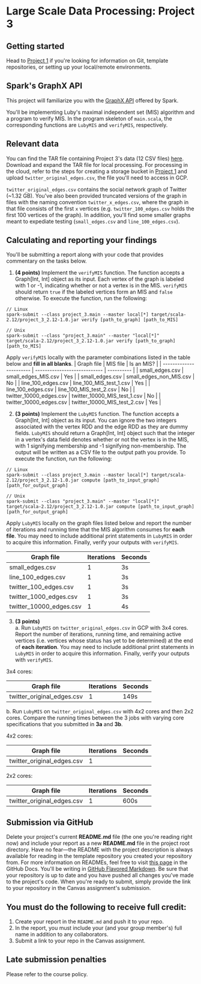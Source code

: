 # Large Scale Data Processing: Project 3
## Getting started
Head to [Project 1](https://github.com/CSCI3390Spring2024/project_1) if you're looking for information on Git, template repositories, or setting up your local/remote environments.

## Spark's GraphX API
This project will familiarize you with the [GraphX API](https://spark.apache.org/docs/latest/graphx-programming-guide.html) offered by Spark.  

You'll be implementing Luby's maximal independent set (MIS) algorithm and a program to verify MIS. In the program skeleton of `main.scala`, the corresponding functions are `LubyMIS` and `verifyMIS`, respectively.  

## Relevant data

You can find the TAR file containing Project 3's data (12 CSV files) [here](https://drive.google.com/file/d/1lBEztkL5mikmiLQI2-QrwJPwJP-R8g7v/view?usp=sharing). Download and expand the TAR file for local processing. For processing in the cloud, refer to the steps for creating a storage bucket in [Project 1](https://github.com/CSCI3390Spring2024/project_1) and upload `twitter_original_edges.csv`, the file you'll need to access in GCP.

`twitter_original_edges.csv` contains the social network graph of Twitter (~1.32 GB). You've also been provided truncated versions of the graph in files with the naming convention `twitter_x_edges.csv`, where the graph in that file consists of the first `x` vertices (e.g. `twitter_100_edges.csv` holds the first 100 vertices of the graph). In addition, you'll find some smaller graphs meant to expediate testing (`small_edges.csv` and `line_100_edges.csv`).  

## Calculating and reporting your findings
You'll be submitting a report along with your code that provides commentary on the tasks below.  

1. **(4 points)** Implement the `verifyMIS` function. The function accepts a Graph[Int, Int] object as its input. Each vertex of the graph is labeled with 1 or -1, indicating whether or not a vertex is in the MIS. `verifyMIS` should return `true` if the labeled vertices form an MIS and `false` otherwise. To execute the function, run the following:
```
// Linux
spark-submit --class project_3.main --master local[*] target/scala-2.12/project_3_2.12-1.0.jar verify [path_to_graph] [path_to_MIS]

// Unix
spark-submit --class "project_3.main" --master "local[*]" target/scala-2.12/project_3_2.12-1.0.jar verify [path_to_graph] [path_to_MIS]
```
Apply `verifyMIS` locally with the parameter combinations listed in the table below and **fill in all blanks**.
|        Graph file       |           MIS file           | Is an MIS? |
| ----------------------- | ---------------------------- | ---------- |
| small_edges.csv         | small_edges_MIS.csv          | Yes        |
| small_edges.csv         | small_edges_non_MIS.csv      | No         |
| line_100_edges.csv      | line_100_MIS_test_1.csv      | Yes        |
| line_100_edges.csv      | line_100_MIS_test_2.csv      | No         |
| twitter_10000_edges.csv | twitter_10000_MIS_test_1.csv | No         |
| twitter_10000_edges.csv | twitter_10000_MIS_test_2.csv | Yes        |

2. **(3 points)** Implement the `LubyMIS` function. The function accepts a Graph[Int, Int] object as its input. You can ignore the two integers associated with the vertex RDD and the edge RDD as they are dummy fields. `LubyMIS` should return a Graph[Int, Int] object such that the integer in a vertex's data field denotes whether or not the vertex is in the MIS, with 1 signifying membership and -1 signifying non-membership. The output will be written as a CSV file to the output path you provide. To execute the function, run the following:
```
// Linux
spark-submit --class project_3.main --master local[*] target/scala-2.12/project_3_2.12-1.0.jar compute [path_to_input_graph] [path_for_output_graph]

// Unix
spark-submit --class "project_3.main" --master "local[*]" target/scala-2.12/project_3_2.12-1.0.jar compute [path_to_input_graph] [path_for_output_graph]
```
Apply `LubyMIS` locally on the graph files listed below and report the number of iterations and running time that the MIS algorithm consumes for **each file**. You may need to include additional print statements in `LubyMIS` in order to acquire this information. Finally, verify your outputs with `verifyMIS`.

|        Graph file       |   Iterations   | Seconds |
| ----------------------- | -------------- | ------- |
| small_edges.csv         |       1        |  3s     |
| line_100_edges.csv      |       1        |  3s     |
| twitter_100_edges.csv   |       1        |  3s     |
| twitter_1000_edges.csv  |       1        |  3s     |
| twitter_10000_edges.csv |       1        |  4s     |

3. **(3 points)**  
a. Run `LubyMIS` on `twitter_original_edges.csv` in GCP with 3x4 cores. Report the number of iterations, running time, and remaining active vertices (i.e. vertices whose status has yet to be determined) at the end of **each iteration**. You may need to include additional print statements in `LubyMIS` in order to acquire this information. Finally, verify your outputs with `verifyMIS`.

3x4 cores:

|             Graph file             |   Iterations   |  Seconds  |
| ---------------------------------- | -------------- | --------- |
| twitter_original_edges.csv         |       1        |  149s     |

b. Run `LubyMIS` on `twitter_original_edges.csv` with 4x2 cores and then 2x2 cores. Compare the running times between the 3 jobs with varying core specifications that you submitted in **3a** and **3b**.

4x2 cores:

|             Graph file             |   Iterations   |  Seconds  |
| ---------------------------------- | -------------- | --------- |
| twitter_original_edges.csv         |       1        |       |


2x2 cores:

|             Graph file             |   Iterations   |  Seconds  |
| ---------------------------------- | -------------- | --------- |
| twitter_original_edges.csv         |       1        |    600s   |

## Submission via GitHub
Delete your project's current **README.md** file (the one you're reading right now) and include your report as a new **README.md** file in the project root directory. Have no fear—the README with the project description is always available for reading in the template repository you created your repository from. For more information on READMEs, feel free to visit [this page](https://docs.github.com/en/github/creating-cloning-and-archiving-repositories/about-readmes) in the GitHub Docs. You'll be writing in [GitHub Flavored Markdown](https://guides.github.com/features/mastering-markdown). Be sure that your repository is up to date and you have pushed all changes you've made to the project's code. When you're ready to submit, simply provide the link to your repository in the Canvas assignment's submission.

## You must do the following to receive full credit:
1. Create your report in the ``README.md`` and push it to your repo.
2. In the report, you must include your (and your group member's) full name in addition to any collaborators.
3. Submit a link to your repo in the Canvas assignment.

## Late submission penalties
Please refer to the course policy.
